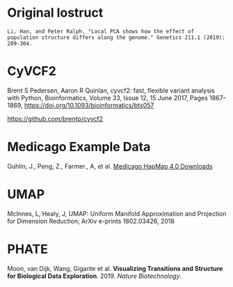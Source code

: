 
# Original lostruct
```
Li, Han, and Peter Ralph. "Local PCA shows how the effect of population structure differs along the genome." Genetics 211.1 (2019): 289-304.
```
# CyVCF2
Brent S Pedersen, Aaron R Quinlan, cyvcf2: fast, flexible variant analysis with Python, Bioinformatics, Volume 33, Issue 12, 15 June 2017, Pages 1867–1869, https://doi.org/10.1093/bioinformatics/btx057

https://github.com/brentp/cyvcf2

# Medicago Example Data
Guhlin, J., Peng, Z., Farmer., A, et al.
[Medicago HapMap 4.0 Downloads](http://www.medicagohapmap.org/downloads/Mt40/Mt4.0_HapMap_README.pdf)

# UMAP
McInnes, L, Healy, J, UMAP: Uniform Manifold Approximation and Projection for Dimension Reduction, ArXiv e-prints 1802.03426, 2018

# PHATE
Moon, van Dijk, Wang, Gigante et al. **Visualizing Transitions and Structure for Biological Data Exploration**. 2019. *Nature Biotechnology*.